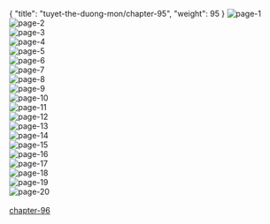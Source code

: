 { "title": "tuyet-the-duong-mon/chapter-95", "weight": 95 }
<img src="tuyet-the-duong-mon_0095_01-2ab1b48f439eee79ee43327b1c61b561.webp" alt="page-1" origin="http://1.bp.blogspot.com/-Z2D1ovTY6-Q/WHOJxYII6-I/AAAAAAAAOWg/r26hFESiQgQEHvxnqTPOJ8ba30J819VsACLcB/s1600/1.jpg?imgmax=0"><br/>
<img src="tuyet-the-duong-mon_0095_02-04e1ecebcf554f4223938df8e557bef3.webp" alt="page-2" origin="http://1.bp.blogspot.com/-8a7RGWkbQA4/WHOJzmPLtjI/AAAAAAAAOXI/Ofa5WPe1qHcThGodens06EBTIPeCawyJwCLcB/s1600/2.jpg?imgmax=0"><br/>
<img src="tuyet-the-duong-mon_0095_03-8ccbbe703ed7819d9bdfa75543d18bc9.webp" alt="page-3" origin="http://1.bp.blogspot.com/-QFBtqrsROvE/WHOJz9nOegI/AAAAAAAAOXU/6UprUjVf6uk2jofOSD0wuE8o7QOwiwctwCLcB/s1600/3.jpg?imgmax=0"><br/>
<img src="tuyet-the-duong-mon_0095_04-bec0c81d82b1551bed6a572ec4e2cad0.webp" alt="page-4" origin="http://1.bp.blogspot.com/-uveyfIVpleM/WHOJxXcS-tI/AAAAAAAAOWY/yI_d6KxvnUw5U-FBxkD15z93cOkLZKCLACLcB/s1600/04.jpg?imgmax=0"><br/>
<img src="tuyet-the-duong-mon_0095_05-49997eec59b6af12546e11cb19657a2a.webp" alt="page-5" origin="http://1.bp.blogspot.com/-BLuJqWkCNJs/WHOJ0NdmERI/AAAAAAAAOXY/AGu46EI4t3Q8zF4CkXYb002CmNUcNxw4wCLcB/s1600/5.jpg?imgmax=0"><br/>
<img src="tuyet-the-duong-mon_0095_06-7c43a7bc73baaa7fedcf779180a50bb4.webp" alt="page-6" origin="http://1.bp.blogspot.com/--Ek52D4STPo/WHOJ0mKowQI/AAAAAAAAOXc/irpGTXdRX407oQaRGsZ6Ts08tRwT6Q-HQCLcB/s1600/6.jpg?imgmax=0"><br/>
<img src="tuyet-the-duong-mon_0095_07-9847e1a66a4fd8186717be0f7ad85aac.webp" alt="page-7" origin="http://1.bp.blogspot.com/-NLsOn_uAZig/WHOJ0oPjL_I/AAAAAAAAOXg/uR1dU9FHsJgwHyeep5zhwto8wLIYWPVtACLcB/s1600/7.jpg?imgmax=0"><br/>
<img src="tuyet-the-duong-mon_0095_08-75bc58704e000d1ffa9ba27243a40f42.webp" alt="page-8" origin="http://1.bp.blogspot.com/-HnNKW3hlwLM/WHOJ0qCfwNI/AAAAAAAAOXk/1ow3KpPHMQ4mOMYUmgcOxe0Zjh0DfJMqQCLcB/s1600/8.jpg?imgmax=0"><br/>
<img src="tuyet-the-duong-mon_0095_09-d7ef96c5539e78f141fce509deccfa56.webp" alt="page-9" origin="http://1.bp.blogspot.com/-LiYUOMgu5X4/WHOJ1O7A8XI/AAAAAAAAOXo/VMhqCaihncIPnBxYKeFQm5Qm26_H76tugCLcB/s1600/9.jpg?imgmax=0"><br/>
<img src="tuyet-the-duong-mon_0095_10-904df20f31f449af7165ad5ecce7da52.webp" alt="page-10" origin="http://1.bp.blogspot.com/-MSkKKFdPoCI/WHOJx_vkbQI/AAAAAAAAOWs/LHVGemM-NJUbz33TkaJlJcxnMkr116o_gCLcB/s1600/10.jpg?imgmax=0"><br/>
<img src="tuyet-the-duong-mon_0095_11-2043a9da819a35c9191226d9a4fff469.webp" alt="page-11" origin="http://1.bp.blogspot.com/-zV2AapwCM0s/WHOJx95iszI/AAAAAAAAOWk/vKjSP8u-B4QzUfsukehMYzRAdfdAuTN3ACLcB/s1600/11.jpg?imgmax=0"><br/>
<img src="tuyet-the-duong-mon_0095_12-3c02a8dd4d27c0bd8861403035703c51.webp" alt="page-12" origin="http://1.bp.blogspot.com/-FE-QXbVH-Ww/WHOJyPEVupI/AAAAAAAAOWo/Hs3-tmB3Nc45tBpsKqmlUWrcYXcYZk_MwCLcB/s1600/13.jpg?imgmax=0"><br/>
<img src="tuyet-the-duong-mon_0095_13-042c3c21932d96a15e2ff8f4fea9b5f8.webp" alt="page-13" origin="http://1.bp.blogspot.com/-vCA_X6xhy_4/WHOJyXf2-aI/AAAAAAAAOWw/yPjwps0_kXM0RCuEhi-gDDsNjVm-woMoACLcB/s1600/14.jpg?imgmax=0"><br/>
<img src="tuyet-the-duong-mon_0095_14-38dd438c4ea0f23a66d642a3e9935728.webp" alt="page-14" origin="http://1.bp.blogspot.com/-nk1lBmXLSGk/WHOJyiDSTjI/AAAAAAAAOW0/m1SdnGsIjH0dhHCvH3sH5mWIqG5gSzfYACLcB/s1600/15.jpg?imgmax=0"><br/>
<img src="tuyet-the-duong-mon_0095_15-bb56d0725850d194b78bf2763ec6f6fa.webp" alt="page-15" origin="http://1.bp.blogspot.com/-NGACQhTwNpM/WHOJylEBXlI/AAAAAAAAOW4/-Iz0r3Tv--89GrL70aSoB8e-4RnG-ovdQCLcB/s1600/16.jpg?imgmax=0"><br/>
<img src="tuyet-the-duong-mon_0095_16-9f4ed8cf8e54608693b8a75013f51e6d.webp" alt="page-16" origin="http://1.bp.blogspot.com/-qnIP5VqdE50/WHOJyy4NfAI/AAAAAAAAOW8/xOmgsXR5fk4gTuRdX0kG3qwEMQbGD_ubwCLcB/s1600/17.jpg?imgmax=0"><br/>
<img src="tuyet-the-duong-mon_0095_17-3bb9727173f393f69fbb21bab9334e2b.webp" alt="page-17" origin="http://1.bp.blogspot.com/-oVkvVziGmos/WHOJzP_BIwI/AAAAAAAAOXA/VQsY_p5YEtcWF7j3rAZpK8rXVPymDv1gACLcB/s1600/18.jpg?imgmax=0"><br/>
<img src="tuyet-the-duong-mon_0095_18-fda073f27b4bb718e2dc8607fa4a2bf6.webp" alt="page-18" origin="http://1.bp.blogspot.com/-FDDpl4Inwwc/WHOJzL3I1_I/AAAAAAAAOXE/7mzU5rHdZX8owOAwDVWwE_bI6ODuwsokQCLcB/s1600/19.jpg?imgmax=0"><br/>
<img src="tuyet-the-duong-mon_0095_19-4ca337ee3d05c6bcd123ffe945fb48d8.webp" alt="page-19" origin="http://1.bp.blogspot.com/-s8bwRCNPdyw/WHOJztPPeKI/AAAAAAAAOXM/nAK-DF8UWXYcbH2fE4KHgAzDEvzCUTk1QCLcB/s1600/20.jpg?imgmax=0"><br/>
<img src="tuyet-the-duong-mon_0095_20-505dd78cb72cd6e431b2f4d8e7577fd2.webp" alt="page-20" origin="http://1.bp.blogspot.com/-cqfLWmNVvG0/WHOJz3aHQ2I/AAAAAAAAOXQ/U4f4sd4k6nMGWyVWxZZdavWmss11EGlgwCLcB/s1600/21.jpg?imgmax=0"><br/>
<br/><a class="nextchap" href="/tuyet-the-duong-mon/chapter-96">chapter-96</a>
